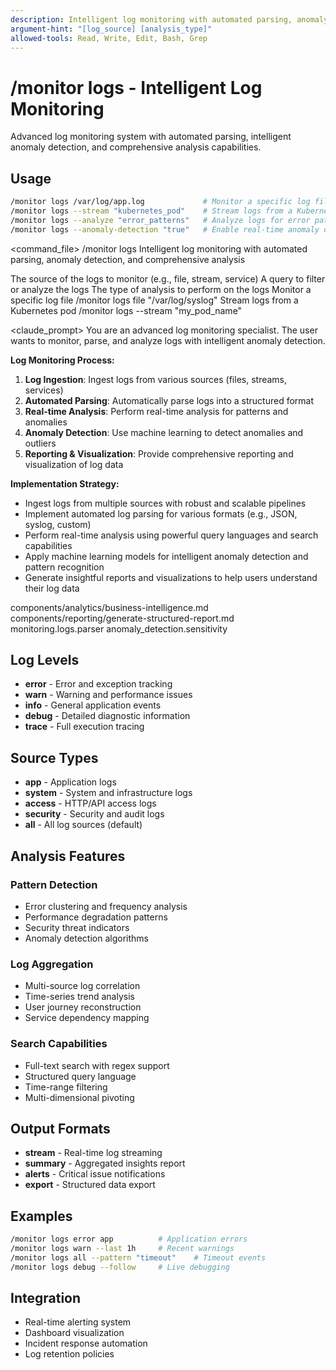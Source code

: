 ```yaml
---
description: Intelligent log monitoring with automated parsing, anomaly detection, and comprehensive analysis
argument-hint: "[log_source] [analysis_type]"
allowed-tools: Read, Write, Edit, Bash, Grep
---
```


# /monitor logs - Intelligent Log Monitoring

Advanced log monitoring system with automated parsing, intelligent anomaly detection, and comprehensive analysis capabilities.

## Usage
```bash
/monitor logs /var/log/app.log             # Monitor a specific log file
/monitor logs --stream "kubernetes_pod"    # Stream logs from a Kubernetes pod
/monitor logs --analyze "error_patterns"   # Analyze logs for error patterns
/monitor logs --anomaly-detection "true"   # Enable real-time anomaly detection
```

<command_file>
  <metadata>
    <n>/monitor logs</n>
    <purpose>Intelligent log monitoring with automated parsing, anomaly detection, and comprehensive analysis</purpose>
    <usage>
      <![CDATA[
      /monitor logs [log_source] "[query]"
      ]]>
    </usage>
  </metadata>

  <arguments>
    <argument name="log_source" type="string" required="true" default="file">
      <description>The source of the logs to monitor (e.g., file, stream, service)</description>
    </argument>
    <argument name="query" type="string" required="true">
      <description>A query to filter or analyze the logs</description>
    </argument>
    <argument name="analysis_type" type="string" required="false" default="anomaly_detection">
      <description>The type of analysis to perform on the logs</description>
    </argument>
  </arguments>
  
  <examples>
    <example>
      <description>Monitor a specific log file</description>
      <usage>/monitor logs file "/var/log/syslog"</usage>
    </example>
    <example>
      <description>Stream logs from a Kubernetes pod</description>
      <usage>/monitor logs --stream "my_pod_name"</usage>
    </example>
  </examples>

  <claude_prompt>
    <prompt>
You are an advanced log monitoring specialist. The user wants to monitor, parse, and analyze logs with intelligent anomaly detection.

**Log Monitoring Process:**
1. **Log Ingestion**: Ingest logs from various sources (files, streams, services)
2. **Automated Parsing**: Automatically parse logs into a structured format
3. **Real-time Analysis**: Perform real-time analysis for patterns and anomalies
4. **Anomaly Detection**: Use machine learning to detect anomalies and outliers
5. **Reporting &amp; Visualization**: Provide comprehensive reporting and visualization of log data

**Implementation Strategy:**
- Ingest logs from multiple sources with robust and scalable pipelines
- Implement automated log parsing for various formats (e.g., JSON, syslog, custom)
- Perform real-time analysis using powerful query languages and search capabilities
- Apply machine learning models for intelligent anomaly detection and pattern recognition
- Generate insightful reports and visualizations to help users understand their log data

<include component="components/analytics/business-intelligence.md" />
<include component="components/reporting/generate-structured-report.md" />
    </prompt>
  </claude_prompt>

  <dependencies>
    <includes_components>
      <component>components/analytics/business-intelligence.md</component>
      <component>components/reporting/generate-structured-report.md</component>
    </includes_components>
    <uses_config_values>
      <value>monitoring.logs.parser</value>
      <value>anomaly_detection.sensitivity</value>
    </uses_config_values>
  </dependencies>
</command_file>

## Log Levels
- **error** - Error and exception tracking
- **warn** - Warning and performance issues
- **info** - General application events
- **debug** - Detailed diagnostic information
- **trace** - Full execution tracing

## Source Types
- **app** - Application logs
- **system** - System and infrastructure logs
- **access** - HTTP/API access logs
- **security** - Security and audit logs
- **all** - All log sources (default)

## Analysis Features
### Pattern Detection
- Error clustering and frequency analysis
- Performance degradation patterns
- Security threat indicators
- Anomaly detection algorithms

### Log Aggregation
- Multi-source log correlation
- Time-series trend analysis
- User journey reconstruction
- Service dependency mapping

### Search Capabilities
- Full-text search with regex support
- Structured query language
- Time-range filtering
- Multi-dimensional pivoting

## Output Formats
- **stream** - Real-time log streaming
- **summary** - Aggregated insights report
- **alerts** - Critical issue notifications
- **export** - Structured data export

## Examples
```bash
/monitor logs error app          # Application errors
/monitor logs warn --last 1h     # Recent warnings
/monitor logs all --pattern "timeout"    # Timeout events
/monitor logs debug --follow     # Live debugging
```

## Integration
- Real-time alerting system
- Dashboard visualization
- Incident response automation
- Log retention policies